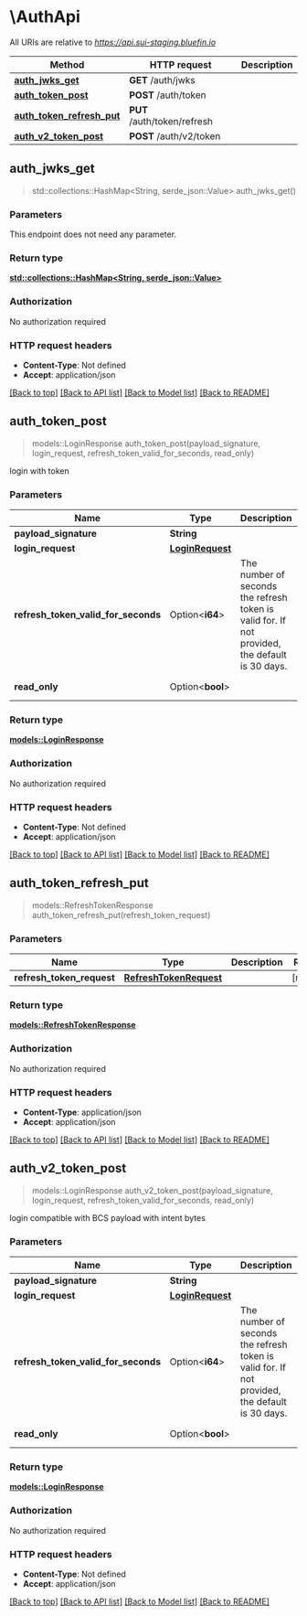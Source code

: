 # \AuthApi

All URIs are relative to *https://api.sui-staging.bluefin.io*

Method | HTTP request | Description
------------- | ------------- | -------------
[**auth_jwks_get**](AuthApi.md#auth_jwks_get) | **GET** /auth/jwks | 
[**auth_token_post**](AuthApi.md#auth_token_post) | **POST** /auth/token | 
[**auth_token_refresh_put**](AuthApi.md#auth_token_refresh_put) | **PUT** /auth/token/refresh | 
[**auth_v2_token_post**](AuthApi.md#auth_v2_token_post) | **POST** /auth/v2/token | 



## auth_jwks_get

> std::collections::HashMap<String, serde_json::Value> auth_jwks_get()


### Parameters

This endpoint does not need any parameter.

### Return type

[**std::collections::HashMap<String, serde_json::Value>**](serde_json::Value.md)

### Authorization

No authorization required

### HTTP request headers

- **Content-Type**: Not defined
- **Accept**: application/json

[[Back to top]](#) [[Back to API list]](../README.md#documentation-for-api-endpoints) [[Back to Model list]](../README.md#documentation-for-models) [[Back to README]](../README.md)


## auth_token_post

> models::LoginResponse auth_token_post(payload_signature, login_request, refresh_token_valid_for_seconds, read_only)


login with token

### Parameters


Name | Type | Description  | Required | Notes
------------- | ------------- | ------------- | ------------- | -------------
**payload_signature** | **String** |  | [required] |
**login_request** | [**LoginRequest**](LoginRequest.md) |  | [required] |
**refresh_token_valid_for_seconds** | Option<**i64**> | The number of seconds the refresh token is valid for. If not provided, the default is 30 days. |  |[default to 2592000]
**read_only** | Option<**bool**> |  |  |[default to false]

### Return type

[**models::LoginResponse**](LoginResponse.md)

### Authorization

No authorization required

### HTTP request headers

- **Content-Type**: Not defined
- **Accept**: application/json

[[Back to top]](#) [[Back to API list]](../README.md#documentation-for-api-endpoints) [[Back to Model list]](../README.md#documentation-for-models) [[Back to README]](../README.md)


## auth_token_refresh_put

> models::RefreshTokenResponse auth_token_refresh_put(refresh_token_request)


### Parameters


Name | Type | Description  | Required | Notes
------------- | ------------- | ------------- | ------------- | -------------
**refresh_token_request** | [**RefreshTokenRequest**](RefreshTokenRequest.md) |  | [required] |

### Return type

[**models::RefreshTokenResponse**](RefreshTokenResponse.md)

### Authorization

No authorization required

### HTTP request headers

- **Content-Type**: application/json
- **Accept**: application/json

[[Back to top]](#) [[Back to API list]](../README.md#documentation-for-api-endpoints) [[Back to Model list]](../README.md#documentation-for-models) [[Back to README]](../README.md)


## auth_v2_token_post

> models::LoginResponse auth_v2_token_post(payload_signature, login_request, refresh_token_valid_for_seconds, read_only)


login compatible with BCS payload with intent bytes

### Parameters


Name | Type | Description  | Required | Notes
------------- | ------------- | ------------- | ------------- | -------------
**payload_signature** | **String** |  | [required] |
**login_request** | [**LoginRequest**](LoginRequest.md) |  | [required] |
**refresh_token_valid_for_seconds** | Option<**i64**> | The number of seconds the refresh token is valid for. If not provided, the default is 30 days. |  |[default to 2592000]
**read_only** | Option<**bool**> |  |  |[default to false]

### Return type

[**models::LoginResponse**](LoginResponse.md)

### Authorization

No authorization required

### HTTP request headers

- **Content-Type**: Not defined
- **Accept**: application/json

[[Back to top]](#) [[Back to API list]](../README.md#documentation-for-api-endpoints) [[Back to Model list]](../README.md#documentation-for-models) [[Back to README]](../README.md)

